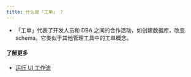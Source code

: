 ```yaml
---
title: 什么是「工单」 ?
---
```


- 「工单」代表了开发人员和 DBA 之间的合作活动，如创建数据库，改变 schema。它类似于其他管理工具中的工单概念。

#### 了解更多

- [运行 UI 工作流](https://www.bytebase.com/docs/get-started/step-by-step/change-schema)
